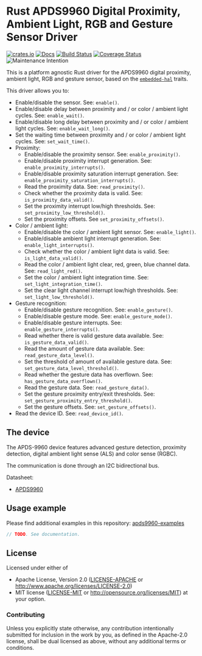 # Rust APDS9960 Digital Proximity, Ambient Light, RGB and Gesture Sensor Driver

[![crates.io](https://img.shields.io/crates/v/apds9960.svg)](https://crates.io/crates/apds9960)
[![Docs](https://docs.rs/apds9960/badge.svg)](https://docs.rs/apds9960)
[![Build Status](https://travis-ci.org/eldruin/apds9960-rs.svg?branch=master)](https://travis-ci.org/eldruin/apds9960-rs)
[![Coverage Status](https://coveralls.io/repos/github/eldruin/apds9960-rs/badge.svg?branch=master)](https://coveralls.io/github/eldruin/apds9960-rs?branch=master)
![Maintenance Intention](https://img.shields.io/badge/maintenance-actively--developed-brightgreen.svg)

This is a platform agnostic Rust driver for the APDS9960 digital proximity, ambient light, RGB
and gesture sensor, based on the [`embedded-hal`] traits.

[`embedded-hal`]: https://github.com/rust-embedded/embedded-hal

This driver allows you to:
- Enable/disable the sensor. See: `enable()`.
- Enable/disable delay between proximity and / or color / ambient light cycles. See: `enable_wait()`.
- Enable/disable long delay between proximity and / or color / ambient light cycles. See: `enable_wait_long()`.
- Set the waiting time between proximity and / or color / ambient light cycles. See: `set_wait_time()`.
- Proximity:
    - Enable/disable the proximity sensor. See: `enable_proximity()`.
    - Enable/disable proximity interrupt generation. See: `enable_proximity_interrupts()`.
    - Enable/disable proximity saturation interrupt generation. See: `enable_proximity_saturation_interrupts()`.
    - Read the proximity data. See: `read_proximity()`.
    - Check whether the proximity data is valid. See: `is_proximity_data_valid()`.
    - Set the proximity interrupt low/high thresholds. See: `set_proximity_low_threshold()`.
    - Set the proximity offsets. See `set_proximity_offsets()`.
- Color / ambient light:
    - Enable/disable the color / ambient light sensor. See: `enable_light()`.
    - Enable/disable ambient light interrupt generation. See: `enable_light_interrupts()`.
    - Check whether the color / ambient light data is valid. See: `is_light_data_valid()`.
    - Read the color / ambient light clear, red, green, blue channel data. See: `read_light_red()`.
    - Set the color / ambient light integration time. See: `set_light_integration_time()`.
    - Set the clear light channel interrupt low/high thresholds. See: `set_light_low_threshold()`.
- Gesture recognition:
    - Enable/disable gesture recognition. See: `enable_gesture()`.
    - Enable/disable gesture mode. See: `enable_gesture_mode()`.
    - Enable/disable gesture interrupts. See: `enable_gesture_interrupts()`.
    - Read whether there is valid gesture data available. See: `is_gesture_data_valid()`.
    - Read the amount of gesture data available. See: `read_gesture_data_level()`.
    - Set the threshold of amount of available gesture data. See: `set_gesture_data_level_threshold()`.
    - Read whether the gesture data has overflown. See: `has_gesture_data_overflown()`.
    - Read the gesture data. See: `read_gesture_data()`.
    - Set the gesture proximity entry/exit thresholds. See: `set_gesture_proximity_entry_threshold()`.
    - Set the gesture offsets. See: `set_gesture_offsets()`.
- Read the device ID. See: `read_device_id()`.

## The device

The APDS-9960 device features advanced gesture detection, proximity detection, digital ambient
light sense (ALS) and color sense (RGBC).

The communication is done through an I2C bidirectional bus.

Datasheet:
- [APDS9960](https://docs.broadcom.com/docs/AV02-4191EN)

## Usage example

Please find additional examples in this repository: [apds9960-examples]

[apds9960-examples]: https://github.com/eldruin/apds9960-examples

```rust
// TODO. See documentation.
```

## License

Licensed under either of

 * Apache License, Version 2.0 ([LICENSE-APACHE](LICENSE-APACHE) or
   http://www.apache.org/licenses/LICENSE-2.0)
 * MIT license ([LICENSE-MIT](LICENSE-MIT) or
   http://opensource.org/licenses/MIT) at your option.

### Contributing

Unless you explicitly state otherwise, any contribution intentionally submitted
for inclusion in the work by you, as defined in the Apache-2.0 license, shall
be dual licensed as above, without any additional terms or conditions.

